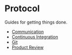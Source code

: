 Protocol
========

Guides for getting things done.

* [Communication](communication)
* [Continuous Integration](continuous-integration)
* [Git](git)
* [Product Review](product-review)
